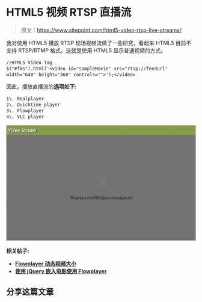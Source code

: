# HTML5 视频 RTSP 直播流

> 原文：<https://www.sitepoint.com/html5-video-rtsp-live-streams/>

我对使用 HTML5 播放 RTSP 现场视频流做了一些研究，看起来 HTML5 目前不支持 RTSP/RTMP 格式。这就是使用 HTML5 显示普通视频的方式。

```
//HTML5 Video Tag
$("#fms").html('<video id="sampleMovie" src="rtsp://feedurl" width="640" height="360" controls="">');</video>
```

因此，播放直播流的**选项如下:**

```
1\. Realplayer
2\. Quicktime player
3\. Flowplayer
4\. VLC player

```

![html-video-rtsp-feed](img/fe0e0d37c9221e3ee2473bf0ad54b8b3.png "html-video-rtsp-feed")

**相关帖子:**

*   [**Flowplayer 动态视频大小**](http://www.jquery4u.com/flowplayer/flowplayer-dynamic-video-size/)
*   [**使用 jQuery 嵌入电影使用 Flowplayer**](http://www.jquery4u.com/flowplayer/jquery-embed-movie-flowplayer/)

## 分享这篇文章